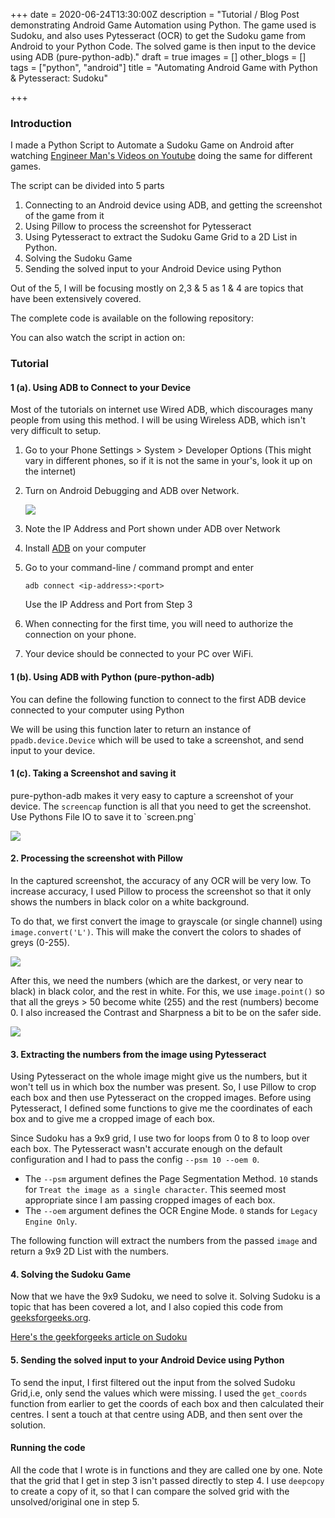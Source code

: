 +++
date = 2020-06-24T13:30:00Z
description = "Tutorial / Blog Post demonstrating Android Game Automation using Python. The game used is Sudoku, and also uses Pytesseract (OCR) to get the Sudoku game from Android to your Python Code. The solved game is then input to the device using ADB (pure-python-adb)."
draft = true
images = []
other_blogs = []
tags = ["python", "android"]
title = "Automating Android Game with Python & Pytesseract: Sudoku"

+++
### Introduction

I made a Python Script to Automate a Sudoku Game on Android after watching [Engineer Man's Videos on Youtube](https://www.youtube.com/channel/UCrUL8K81R4VBzm-KOYwrcxQ) doing the same for different games.

The script can be divided into 5 parts

1. Connecting to an Android device using ADB, and getting the screenshot of the game from it
2. Using Pillow to process the screenshot for Pytesseract
3. Using Pytesseract to extract the Sudoku Game Grid to a 2D List in Python.
4. Solving the Sudoku Game
5. Sending the solved input to your Android Device using Python

Out of the 5, I will be focusing mostly on 2,3 & 5 as 1 & 4 are topics that have been extensively covered.

The complete code is available on the following repository:

You can also watch the script in action on:

### Tutorial

#### 1 (a). Using ADB to Connect to your Device

Most of the tutorials on internet use Wired ADB, which discourages many people from using this method. I will be using Wireless ADB, which isn't very difficult to setup.

1. Go to your Phone Settings > System > Developer Options (This might vary in different phones, so if it is not the same in your's, look it up on the internet)
2. Turn on Android Debugging and ADB over Network.

   ![](/uploads/screenshot_20200605-114625_settings-2.png)
3. Note the IP Address and Port shown under ADB over Network
4. Install [ADB]() on your computer
5. Go to your command-line / command prompt and enter

       adb connect <ip-address>:<port>

   Use the IP Address and Port from Step 3
6. When connecting for the first time, you will need to authorize the connection on your phone.
7. Your device should be connected to your PC over WiFi.

#### 1 (b). Using ADB with Python (pure-python-adb)

You can define the following function to connect to  the first ADB device connected to your computer using Python

We will be using this function later to return an instance of `ppadb.device.Device` which will be used to take a screenshot, and send input to your device.

#### 1 (c). Taking a Screenshot and saving it

pure-python-adb makes it very easy to capture a screenshot of your device. The `screencap` function is all that you need to get the screenshot. Use Pythons File IO to save it to \`screen.png\`

![](/uploads/screen.png)

#### 2. Processing the screenshot with Pillow

In the captured screenshot, the accuracy of any OCR will be very low. To increase accuracy, I used Pillow to process the screenshot so that it only shows the numbers in black color on a white background. 

To do that, we first convert the image to grayscale (or single channel) using `image.convert('L')`. This will make the convert the colors to shades of greys (0-255). 

![](/uploads/grayscale.png)

After this, we need the numbers (which are the darkest, or very near to black) in black color, and the rest in white. For this, we use `image.point()`  so that all the greys > 50  become white (255) and the rest (numbers) become 0. I also increased the Contrast and Sharpness a bit to be on the safer side.

![](/uploads/processed.png)

#### 3.  Extracting the numbers from the image using Pytesseract

Using Pytesseract on the whole image might give us the numbers, but it won't tell us in which box the number was present. So, I use Pillow to crop each box and then use Pytesseract on the cropped images. Before using Pytesseract, I defined some functions to give me the coordinates of each box and to give me a cropped image of each box.

Since Sudoku has a 9x9 grid, I use two for loops from 0 to 8 to loop over each box. The Pytesseract wasn't accurate enough on the default configuration and I had to pass the config `--psm 10 --oem 0`. 

* The `--psm` argument defines the Page Segmentation Method. `10` stands for `Treat the image as a single character`. This seemed most appropriate since I am passing cropped images of each box.
* The `--oem` argument defines the OCR Engine Mode. `0` stands for `Legacy Engine Only`. 

The following function will extract the numbers from the passed `image` and return a 9x9 2D List with the numbers.

#### 4. Solving the Sudoku Game

Now that we have the 9x9 Sudoku, we need to solve it. Solving Sudoku is a topic that has been covered a lot, and I also copied this code from [geeksforgeeks.org](https://www.geeksforgeeks.org/ "geeksforgeeks.org/"). 

[Here's the geekforgeeks article on Sudoku](https://www.geeksforgeeks.org/sudoku-backtracking-7/)

#### 5. Sending the solved input to your Android Device using Python

To send the input, I first filtered out the input from the solved Sudoku Grid,i.e, only send the values which were missing. I used the `get_coords` function from earlier to get the coords of each box and then calculated their centres. I sent a touch at that centre using ADB, and then sent over the solution.

#### Running the code

All the code that I wrote is in functions and they are called one by one. Note that the grid that I get in step 3 isn't passed directly to step 4. I use `deepcopy` to create a copy of it, so that I can compare the solved grid with the unsolved/original one in step 5.